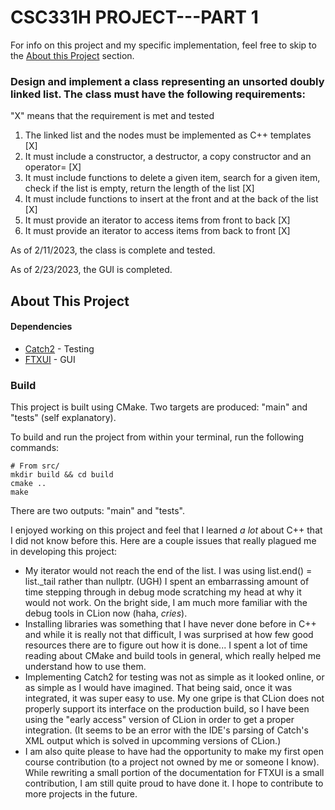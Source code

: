 # CSC331H PROJECT---PART 1
For info on this project and my specific implementation, feel free to skip to the
[About this Project](#about-this-project) section.

### Design and implement a class representing  an unsorted doubly linked list. The class must have the following requirements:

"X" means that the requirement is met and tested
1.	The linked list and the nodes must be implemented as  C++ templates [X]
2.	It must include a constructor, a destructor, a copy constructor and an operator= [X]
3.	It must include functions to delete a given item, search for a given item, check if the list is empty, return the length of the list [X]
4.	It must include functions to insert at the front and at the back of the list [X]
5.	It must provide an iterator to access items from front to back [X]
6.	It must provide an iterator to access items from back to front [X]

As of 2/11/2023, the class is complete and tested.

As of  2/23/2023, the GUI is completed.



## About This Project
#### Dependencies
* [Catch2](https://github.com/catchorg/Catch2) - Testing
* [FTXUI](https://github.com/ArthurSonzogni/FTXU) - GUI


### Build
This project is built using CMake. Two targets are produced: "main" and "tests" (self explanatory). 

To build and run the project from within your terminal, run the following commands:
```
# From src/
mkdir build && cd build
cmake ..
make
```
There are two outputs: "main" and "tests".

I enjoyed working on this project and feel that I learned *a lot* about C++ that I did not know before this.
Here are a couple issues that really plagued me in developing this project:
* My iterator would not reach the end of the list. I was using list.end() = list._tail rather than nullptr. (UGH)
  I spent an embarrassing amount of time stepping through in debug mode scratching my head at why it would not work.
  On the bright side, I am much more familiar with the debug tools in CLion now (haha, *cries*).
* Installing libraries was something that I have never done before in C++ and while it is really not that difficult,
  I was surprised at how few good resources there are to figure out how it is done... I spent a lot of time reading about
  CMake and build tools in general, which really helped me understand how to use them.
* Implementing Catch2 for testing was not as simple as it looked online, or as simple as I would have imagined.
  That being said, once it was integrated, it was super easy to use. My one gripe is that CLion does not properly
  support its interface on the production build, so I have been using the "early access" version of CLion in order
  to get a proper integration. (It seems to be an error with the IDE's parsing of Catch's XML output which is solved in upcomming versions of CLion.)
* I am also quite please to have had the opportunity to make my first open course contribution (to a project not owned
  by me or someone I know). While rewriting a small portion of the documentation for FTXUI is a small contribution, 
  I am still quite proud to have done it. I hope to contribute to more projects in the future.
